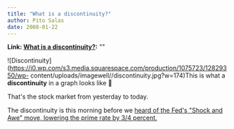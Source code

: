 ```yaml
---
title: "What is a discontinuity?"
author: Pito Salas
date: 2008-01-22
---
```


**Link: [What is a discontinuity?](None):** ""

![Discontinuity](https://i0.wp.com/s3.media.squarespace.com/production/1075723/12829350/wp-
content/uploads/imagewell//discontinuity.jpg?w=174)This is what a
**discontinuity** in a graph looks like 🙂

That's the stock market from yesterday to today.

The discontinuity is this morning before we [heard of the Fed's "Shock and
Awe" move, lowering the prime rate by 3/4
percent.](<http://www.reuters.com/article/marketsNews/idCAN2253277120080122?rpc=44>)



